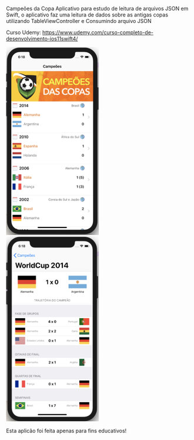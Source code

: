 Campeões da Copa
Aplicativo para estudo de leitura de arquivos JSON em Swift, o aplicativo faz uma leitura de dados sobre as antigas copas utilizando TableViewController e Consumindo arquivo JSON

Curso Udemy: https://www.udemy.com/curso-completo-de-desenvolvimento-ios11swift4/

<img src="https://github.com/GustavorDeSousa/CapeoesDaCopa/blob/master/HomeApp.png" width="50%" height="50%">

<img src="https://github.com/GustavorDeSousa/CapeoesDaCopa/blob/master/DetailsApp.png" width="50%" height="50%">

Esta aplicão foi feita apenas para fins educativos!
